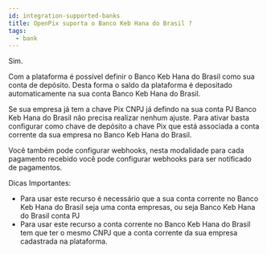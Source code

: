 ```yaml
---
id: integration-supported-banks
title: OpenPix suporta o Banco Keb Hana do Brasil ?
tags:
  - bank
---
```


Sim.

Com a plataforma é possível definir o Banco Keb Hana do Brasil como sua conta de depósito. Desta forma o saldo da plataforma é depositado automaticamente na sua conta Banco Keb Hana do Brasil.

Se sua empresa já tem a chave Pix CNPJ já defindo na sua conta PJ Banco Keb Hana do Brasil não precisa realizar nenhum ajuste. Para ativar basta configurar como chave de depósito a chave Pix que está associada a conta corrente da sua empresa no Banco Keb Hana do Brasil.

Você também pode configurar webhooks, nesta modalidade para cada pagamento recebido você pode configurar webhooks para ser notificado de pagamentos.

Dicas Importantes:

- Para usar este recurso é necessário que a sua conta corrente no Banco Keb Hana do Brasil seja uma conta empresas, ou seja Banco Keb Hana do Brasil conta PJ
- Para usar este recurso a conta corrente no Banco Keb Hana do Brasil tem que ter o mesmo CNPJ que a conta corrente da sua empresa cadastrada na plataforma.
